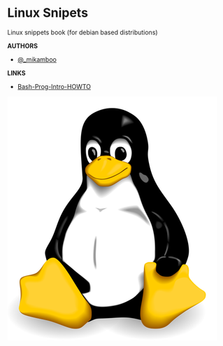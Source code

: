 # Linux Snipets

Linux snippets book (for debian based distributions)

__AUTHORS__ 

* [@_mikamboo](https://github.com/mikamboo)

__LINKS__

* [Bash-Prog-Intro-HOWTO](http://www.linuxdoc.org/HOWTO/Bash-Prog-Intro-HOWTO.html#toc8)


![](linux.png)